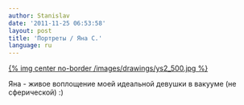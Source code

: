 ```yaml
---
author: Stanislav
date: '2011-11-25 06:53:58'
layout: post
title: 'Портреты / Яна C.'
language: ru
---
```


[{% img center no-border /images/drawings/ys2_500.jpg %}](/images/drawings/ys2.jpg)

Яна - живое воплощение моей идеальной девушки в вакууме (не сферической) :)

